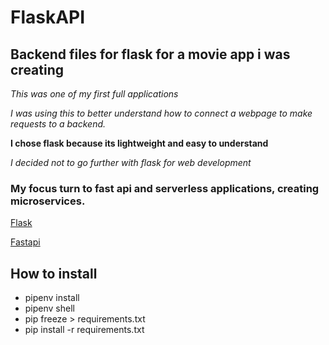 # FlaskAPI
## Backend files for flask for a movie app i was creating
_This was one of my first full applications_

_I was using this to better understand how to connect a webpage to make requests to a backend._

**I chose flask because its lightweight and easy to understand**

_I decided not to go further with flask for web development_
### My focus turn to fast api and serverless applications, creating microservices.

 [Flask](https://flask.palletsprojects.com/en/1.1.x/)
 
 [Fastapi](https://fastapi.tiangolo.com/)


## How to install
* pipenv install
* pipenv shell
* pip freeze > requirements.txt
* pip install -r requirements.txt
